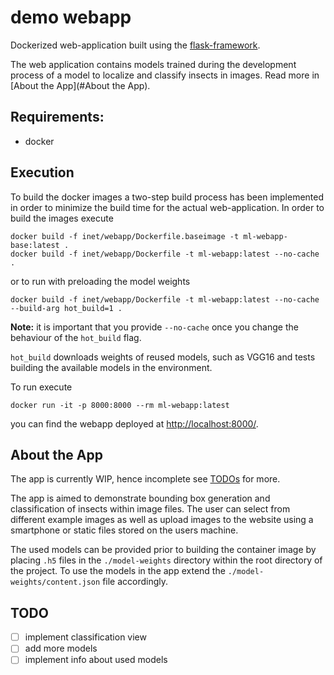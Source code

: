 # demo webapp
Dockerized web-application built using the [flask-framework](https://flask.palletsprojects.com/en/).

The web application contains models trained during the development process of a model to localize and classify insects in
images. Read more in [About the App](#About the App).

## Requirements:
- docker

## Execution
To build the docker images a two-step build process has been implemented in order to minimize the build time for the actual web-application.
In order to build the images execute
```shell
docker build -f inet/webapp/Dockerfile.baseimage -t ml-webapp-base:latest .
docker build -f inet/webapp/Dockerfile -t ml-webapp:latest --no-cache .
```
or to run with preloading the model weights
```shell
docker build -f inet/webapp/Dockerfile -t ml-webapp:latest --no-cache --build-arg hot_build=1 .
```
**Note:** it is important that you provide `--no-cache` once you change the behaviour of the `hot_build` flag.

`hot_build` downloads weights of reused models, such as VGG16 and tests building the available models in the environment.

To run execute
```shell
docker run -it -p 8000:8000 --rm ml-webapp:latest
```
you can find the webapp deployed at [http://localhost:8000/](https://localhost:8000).

## About the App
The app is currently WIP, hence incomplete see [TODOs](#TODO) for more.

The app is aimed to demonstrate bounding box generation and classification of insects within image files.
The user can select from different example images as well as upload images to the website using a smartphone or
static files stored on the users machine.

The used models can be provided prior to building the container image by placing `.h5` files in the `./model-weights` directory within the root directory of the project.
To use the models in the app extend the `./model-weights/content.json` file accordingly.

## TODO
- [ ] implement classification view
- [ ] add more models
- [ ] implement info about used models
